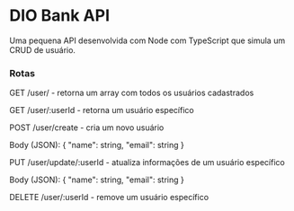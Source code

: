 # DIO Bank API

<p>Uma pequena API desenvolvida com Node com TypeScript que simula um CRUD de usuário.</p>

### Rotas

<p>GET /user/ - retorna um array com todos os usuários cadastrados</p>
<p>GET /user/:userId - retorna um usuário específico</p>
<p>POST /user/create  - cria um novo usuário</p>
<p>Body (JSON): 
  {
    "name": string,
    "email": string
  }
</p>
<p>PUT /user/update/:userId - atualiza informações de um usuário específico</p>
<p>Body (JSON): 
  {
    "name": string,
    "email": string
  }
</p>
<p>DELETE /user/:userId - remove um usuário específico</p>
